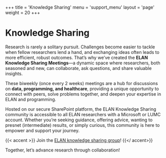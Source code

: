 +++
title = 'Knowledge Sharing'
menu = 'support_menu'
layout = 'page'
weight = 20
+++

# Knowledge Sharing
Research is rarely a solitary pursuit. Challenges become easier to tackle when fellow researchers lend a hand, and exchanging ideas often leads to more efficient, robust outcomes. That’s why we’ve created the **ELAN Knowledge Sharing Meetings**—a dynamic space where researchers, both seasoned and new, can collaborate, ask questions, and share valuable insights.

These biweekly (once every 2 weeks) meetings are a hub for discussions on **data, programming, and healthcare**, providing a unique opportunity to connect with peers, solve problems together, and deepen your expertise in ELAN and programming.

Hosted on our secure SharePoint platform, the ELAN Knowledge Sharing community is accessible to all ELAN researchers with a Microsoft or LUMC account. Whether you’re seeking guidance, offering advice, wanting to presnet (intermediate) results, or simply curious, this community is here to empower and support your journey.

{{< accent >}}
Join the <a href="https://lumconline.sharepoint.com/sites/ELANKnowledgeSharing" alt="Elan Knowledge Sharing" target="_blank">ELAN knowledge sharing group</a>!
{{</ accent>}}

Together, let’s advance research through collaboration!
